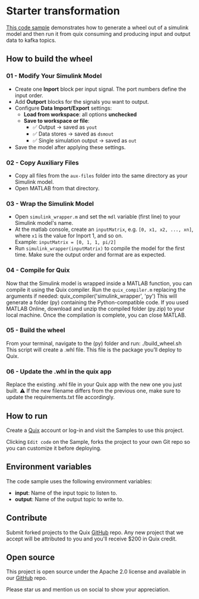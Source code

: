 # Starter transformation

[This code sample](...) demonstrates how to generate a wheel out of a simulink model and then run it from quix consuming and producing input and output data to kafka topics.

## How to build the wheel

### 01 - Modify Your Simulink Model
- Create one **Inport** block per input signal. The port numbers define the input order.
- Add **Outport** blocks for the signals you want to output.
- Configure **Data Import/Export** settings:
  - **Load from workspace**: all options **unchecked**
  - **Save to workspace or file**:
    - ✅ Output → saved as `yout`
    - ✅ Data stores → saved as `dsmout`
    - ✅ Single simulation output → saved as `out`
- Save the model after applying these settings.

### 02 - Copy Auxiliary Files
- Copy all files from the `aux-files` folder into the same directory as your Simulink model.
- Open MATLAB from that directory.

### 03 - Wrap the Simulink Model
- Open `simulink_wrapper.m` and set the `mdl` variable (first line) to your Simulink model's name.
- At the matlab console, create an `inputMatrix`, e.g. `[0, x1, x2, ..., xn]`, where `x1` is the value for Inport 1, and so on.  
  Example: `inputMatrix = [0, 1, 1, pi/2]`
- Run `simulink_wrapper(inputMatrix)` to compile the model for the first time. Make sure the output order and format are as expected.

### 04 - Compile for Quix
Now that the Simulink model is wrapped inside a MATLAB function, you can compile it using the Quix compiler.
Run the `quix_compiler.m` replacing the arguments if needed:
quix_compiler('simulink_wrapper', 'py')
This will generate a folder (py) containing the Python-compatible code.
If you used MATLAB Online, download and unzip the compiled folder (py.zip) to your local machine.
Once the compilation is complete, you can close MATLAB.

### 05 - Build the wheel
From your terminal, navigate to the (py) folder and run:
./build_wheel.sh
This script will create a .whl file. This file is the package you’ll deploy to Quix.

### 06 - Update the .whl in the quix app
Replace the existing .whl file in your Quix app with the new one you just built.
⚠️ If the new filename differs from the previous one, make sure to update the requirements.txt file accordingly.


## How to run

Create a [Quix](https://portal.platform.quix.io/signup?xlink=github) account or log-in and visit the Samples to use this project.

Clicking `Edit code` on the Sample, forks the project to your own Git repo so you can customize it before deploying.


## Environment variables

The code sample uses the following environment variables:

- **input**: Name of the input topic to listen to.
- **output**: Name of the output topic to write to.

## Contribute

Submit forked projects to the Quix [GitHub](https://github.com/quixio/quix-samples) repo. Any new project that we accept will be attributed to you and you'll receive $200 in Quix credit.

## Open source

This project is open source under the Apache 2.0 license and available in our [GitHub](https://github.com/quixio/quix-samples) repo.

Please star us and mention us on social to show your appreciation.